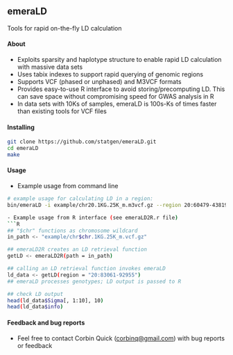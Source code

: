## emeraLD
Tools for rapid on-the-fly LD calculation
#### About
- Exploits sparsity and haplotype structure to enable rapid LD calculation with massive data sets
- Uses tabix indexes to support rapid querying of genomic regions
- Supports VCF (phased or unphased) and M3VCF formats
- Provides easy-to-use R interface to avoid storing/precomputing LD. This can save space without compromising speed for GWAS analysis in R 
- In data sets with 10Ks of samples, emeraLD is 100s-Ks of times faster than existing tools for VCF files
#### Installing 
```bash
git clone https://github.com/statgen/emeraLD.git  
cd emeraLD  
make  
```
#### Usage 
- Example usage from command line  
```bash
# example usage for calculating LD in a region:
bin/emeraLD -i example/chr20.1KG.25K_m.m3vcf.gz --region 20:60479-438197 --stdout | bgzip -c > output.txt.gz

- Example usage from R interface (see emeraLD2R.r file) 
```R
## "$chr" functions as chromosome wildcard 
in_path <- "example/chr$chr.1KG.25K_m.vcf.gz"

## emeraLD2R creates an LD retrieval function 
getLD <- emeraLD2R(path = in_path)

## calling an LD retrieval function invokes emeraLD
ld_data <- getLD(region = "20:83061-92955")
## emeraLD processes genotypes; LD output is passed to R

## check LD output 
head(ld_data$Sigma[, 1:10], 10)
head(ld_data$info)
```
#### Feedback and bug reports
- Feel free to contact Corbin Quick (corbinq@gmail.com) with bug reports or feedback
